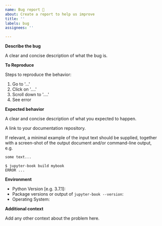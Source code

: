 ```yaml
---
name: Bug report 🐛
about: Create a report to help us improve
title: ''
labels: bug
assignees: ''

---
```


**Describe the bug**

A clear and concise description of what the bug is.

**To Reproduce**

Steps to reproduce the behavior:

1. Go to '...'
2. Click on '....'
3. Scroll down to '....'
4. See error

**Expected behavior**

A clear and concise description of what you expected to happen.

A link to your documentation repository.

If relevant, a minimal example of the input text should be supplied,
together with a screen-shot of the output document and/or command-line output, e.g.

```markdown
some text...
```

```console
$ jupyter-book build mybook
ERROR ...
```

**Environment**

- Python Version [e.g. 3.7.1]:
- Package versions or output of `jupyter-book --version`:
- Operating System:

**Additional context**

Add any other context about the problem here.
